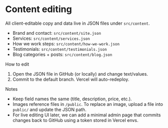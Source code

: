 # Content editing

All client-editable copy and data live in JSON files under `src/content`.

- Brand and contact: `src/content/site.json`
- Services: `src/content/services.json`
- How we work steps: `src/content/how-we-work.json`
- Testimonials: `src/content/testimonials.json`
- Blog categories + posts: `src/content/blog.json`

How to edit
1. Open the JSON file in GitHub (or locally) and change text/values.
2. Commit to the default branch. Vercel will auto-redeploy.

Notes
- Keep field names the same (title, description, price, etc.).
- Images reference files in `/public`. To replace an image, upload a file into `public/` and update the JSON path.
- For live editing UI later, we can add a minimal admin page that commits changes back to GitHub using a token stored in Vercel envs.
